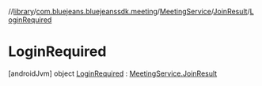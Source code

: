 //[library](../../../../../index.md)/[com.bluejeans.bluejeanssdk.meeting](../../../index.md)/[MeetingService](../../index.md)/[JoinResult](../index.md)/[LoginRequired](index.md)



# LoginRequired  
 [androidJvm] object [LoginRequired](index.md) : [MeetingService.JoinResult](../index.md)   

